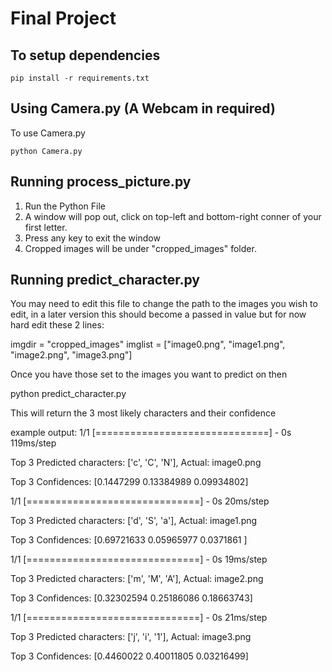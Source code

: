 # Final Project

## To setup dependencies
```
pip install -r requirements.txt
```

## Using Camera.py (A Webcam in required)
To use Camera.py
```
python Camera.py
```


## Running process_picture.py

1. Run the Python File
2. A window will pop out, click on top-left and bottom-right conner of your first letter.
3. Press any key to exit the window
4. Cropped images will be under "cropped_images" folder.

## Running predict_character.py

You may need to edit this file to change the path to the images you wish to edit, in a later version this should
become a passed in value but for now hard edit these 2 lines:

imgdir = "cropped_images"
imglist = ["image0.png", "image1.png", "image2.png", "image3.png"]

Once you have those set to the images you want to predict on then

python predict_character.py

This will return the 3 most likely characters and their confidence

example output:
1/1 [==============================] - 0s 119ms/step

Top 3 Predicted characters: ['c', 'C', 'N'], Actual: image0.png

Top 3 Confidences: [0.1447299  0.13384989 0.09934802]

1/1 [==============================] - 0s 20ms/step

Top 3 Predicted characters: ['d', 'S', 'a'], Actual: image1.png

Top 3 Confidences: [0.69721633 0.05965977 0.0371861 ]

1/1 [==============================] - 0s 19ms/step

Top 3 Predicted characters: ['m', 'M', 'A'], Actual: image2.png

Top 3 Confidences: [0.32302594 0.25186086 0.18663743]

1/1 [==============================] - 0s 21ms/step

Top 3 Predicted characters: ['j', 'i', '1'], Actual: image3.png

Top 3 Confidences: [0.4460022  0.40011805 0.03216499]
